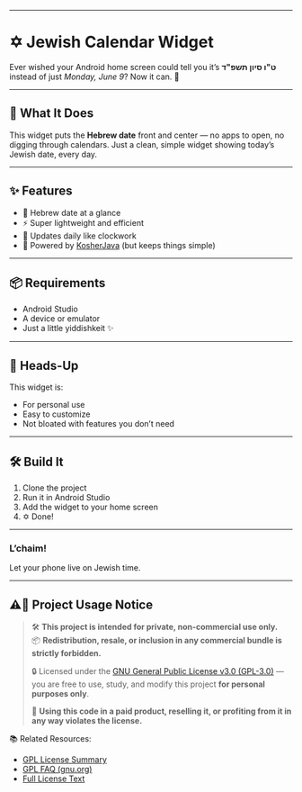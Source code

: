 



---

# ✡️ Jewish Calendar Widget

Ever wished your Android home screen could tell you it’s **ט"ו סיון תשפ"ד** instead of just *Monday, June 9*?
Now it can. 🎉

---

## 📆 What It Does

This widget puts the **Hebrew date** front and center — no apps to open, no digging through calendars. Just a clean, simple widget showing today’s Jewish date, every day.

---

## ✨ Features

* 🕍 Hebrew date at a glance
* ⚡ Super lightweight and efficient
* 🔁 Updates daily like clockwork
* 🧠 Powered by [KosherJava](https://github.com/KosherJava/zmanim) (but keeps things simple)

---

## 📦 Requirements

* Android Studio
* A device or emulator
* Just a little yiddishkeit ✨

---

## 📌 Heads-Up

This widget is:

* For personal use
* Easy to customize
* Not bloated with features you don’t need

---

## 🛠️ Build It

1. Clone the project
2. Run it in Android Studio
3. Add the widget to your home screen
4. ✡️ Done!

---

### L’chaim!

Let your phone live on Jewish time.

---

## ⚠️🚫 Project Usage Notice

> 🛠️ **This project is intended for private, non-commercial use only.**  
> 📦 **Redistribution, resale, or inclusion in any commercial bundle is strictly forbidden.**  
>  
> 🔒 Licensed under the [GNU General Public License v3.0 (GPL-3.0)](https://www.gnu.org/licenses/gpl-3.0.html) —  
> you are free to use, study, and modify this project **for personal purposes only**.
>  
> 💸 **Using this code in a paid product, reselling it, or profiting from it in any way violates the license.**

📚 Related Resources:  
- [GPL License Summary](https://choosealicense.com/licenses/gpl-3.0/)  
- [GPL FAQ (gnu.org)](https://www.gnu.org/licenses/gpl-faq.html)  
- [Full License Text](https://www.gnu.org/licenses/gpl-3.0.txt)
